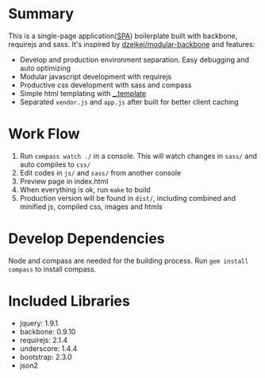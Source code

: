 Summary
=======
This is a single-page application([SPA](http://en.wikipedia.org/wiki/Single-page_application)) boilerplate built with backbone, requirejs and sass. It's inspired by [dzejkej/modular-backbone](https://github.com/dzejkej/modular-backbone) and features:
- Develop and production environment separation. Easy debugging and auto optimizing
- Modular javascript development with requirejs
- Productive css development with sass and compass
- Simple html templating with [_.template](http://underscorejs.org/#template)
- Separated `vendor.js` and `app.js` after built for better client caching


Work Flow
=========
1. Run `compass watch ./` in a console. This will watch changes in `sass/` and auto compiles to `css/`
2. Edit codes in `js/` and `sass/` from another console
3. Preview page in index.html
4. When everything is ok, run `make` to build
5. Production version will be found in `dist/`, including combined and minified js, compiled css, images and htmls


Develop Dependencies
====================
Node and compass are needed for the building process. Run `gem install compass` to install compass.


Included Libraries
==================
- jquery: 1.9.1
- backbone: 0.9.10
- requirejs: 2.1.4
- underscore: 1.4.4
- bootstrap: 2.3.0
- json2
